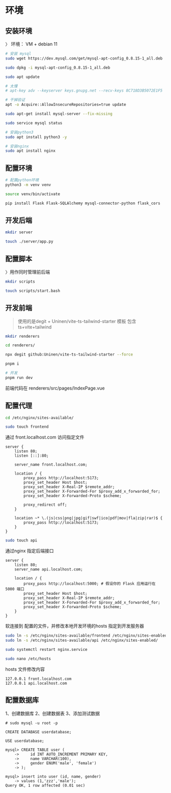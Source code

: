# 环境

## 安装环境

〉 环境： VM + debian 11

```bash
# 安装 mysql
sudo wget https://dev.mysql.com/get/mysql-apt-config_0.8.15-1_all.deb

sudo dpkg -i mysql-apt-config_0.8.15-1_all.deb

sudo apt update

# 太慢
# apt-key adv --keyserver keys.gnupg.net --recv-keys 8C718D3B5072E1F5

# 干掉验证
apt -o Acquire::AllowInsecureRepositories=true update

sudo apt-get install mysql-server --fix-missing

sudo service mysql status

# 安装python3
sudo apt install python3 -y

# 安装nginx
sudo apt install nginx

```

## 配置环境

```bash
# 配置python环境
python3 -m venv venv

source venv/bin/activate

pip install Flask Flask-SQLAlchemy mysql-connector-python flask_cors
```

## 开发后端

```bash
mkdir server

touch ./server/app.py
```

## 配置脚本

〉用作同时管理前后端

```bash
mkdir scripts

touch scripts/start.bash
```

## 开发前端

> 使用的是degit + Uninen/vite-ts-tailwind-starter 模板
> 包含 ts+vite+tailwind

```bash
mkdir renderers

cd renderers/

npx degit github:Uninen/vite-ts-tailwind-starter --force

pnpm i

# 开发
pnpm run dev
```

前端代码在 renderers/src/pages/IndexPage.vue

## 配置代理

```bash
cd /etc/nginx/sites-available/

sudo touch frontend
```

通过 front.localhost.com 访问指定文件

```code
server {
    listen 80;
    listen [::]:80;

    server_name front.localhost.com;

    location / {
        proxy_pass http://localhost:5173;
        proxy_set_header Host $host;
        proxy_set_header X-Real-IP $remote_addr; 
        proxy_set_header X-Forwarded-For $proxy_add_x_forwarded_for;
        proxy_set_header X-Forwarded-Proto $scheme;

        proxy_redirect off;
    }

    location ~* \.(js|css|png|jpg|gif|swf|ico|pdf|mov|fla|zip|rar)$ {
        proxy_pass http://localhost:5173;
    }
}
```

```bash
sudo touch api
```

通过nginx 指定后端接口

```code
server {
    listen 80;
    server_name api.localhost.com;

    location / {
        proxy_pass http://localhost:5000; # 假设你的 Flask 应用运行在 5000 端口
        proxy_set_header Host $host;
        proxy_set_header X-Real-IP $remote_addr;
        proxy_set_header X-Forwarded-For $proxy_add_x_forwarded_for;
        proxy_set_header X-Forwarded-Proto $scheme;
    }
}
```

软连接到 配置的文件，并修改本地开发环境的hosts 指定到开发服务器

```bash
sudo ln -s /etc/nginx/sites-available/frontend /etc/nginx/sites-enabled/
sudo ln -s /etc/nginx/sites-available/api /etc/nginx/sites-enabled/

sudo systemctl restart nginx.service

sudo nano /etc/hosts
```

hosts 文件修改内容

```code
127.0.0.1 front.localhost.com
127.0.0.1 api.localhost.com
```

## 配置数据库

1、创建数据库
2、创建数据表
3、添加测试数据

```mysql&bash
# sudo mysql -u root -p

CREATE DATABASE userdatabase;

USE userdatabase;

mysql> CREATE TABLE user (
    ->     id INT AUTO_INCREMENT PRIMARY KEY,
    ->     name VARCHAR(100),
    ->     gender ENUM('male', 'female')
    -> );

mysql> insert into user (id, name, gender)
    -> values (1,'zzz','male');
Query OK, 1 row affected (0.01 sec)

```
